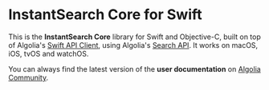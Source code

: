 InstantSearch Core for Swift
============================

This is the **InstantSearch Core** library for Swift and Objective-C, built on top of Algolia's [Swift API Client](https://github.com/algolia/algoliasearch-client-swift), using Algolia's [Search API](https://www.algolia.com/). It works on macOS, iOS, tvOS and watchOS.

You can always find the latest version of the **user documentation** on [Algolia Community](https://community.algolia.com/instantsearch-core-swift/).
